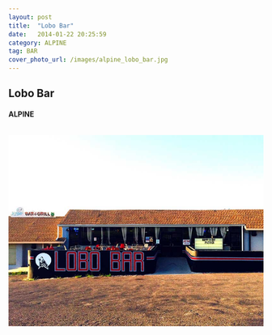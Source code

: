 ```yaml
---
layout: post
title:  "Lobo Bar"
date:   2014-01-22 20:25:59
category: ALPINE
tag: BAR
cover_photo_url: /images/alpine_lobo_bar.jpg
---
```


<div class="section-title">
  <h2>Lobo Bar</h2>
    <h4>ALPINE</h4>
    <div class="divider-border"></div>
</div> 
<div class="column small-6">
    <p>
    </p>
<div class="column small-6">
    <img src="/images/alpine_lobo_bar.jpg">
</div>